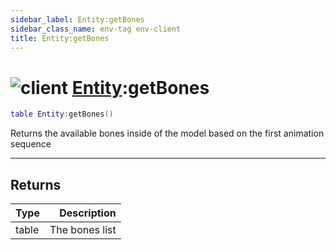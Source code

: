 ```yaml
---
sidebar_label: Entity:getBones
sidebar_class_name: env-tag env-client
title: Entity:getBones
---
```


# <img src='/img/wiki/client.png' alt='client' classname='env-tag' /> [Entity](../entity/README.md):getBones

```lua
table Entity:getBones()
```

Returns the available bones inside of the model based on the first animation sequence<br/>

-----------------
## Returns

| Type   | Description |
| ------ | ----------: |
| table | The bones list |
